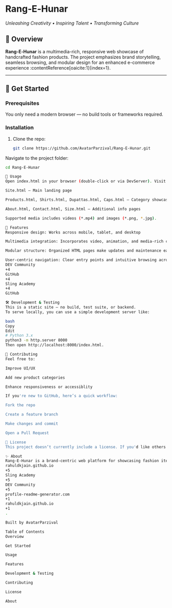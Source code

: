 # Rang‑E‑Hunar  
*Unleashing Creativity • Inspiring Talent • Transforming Culture*

## 🎨 Overview  
**Rang‑E‑Hunar** is a multimedia-rich, responsive web showcase of handcrafted fashion products. The project emphasizes brand storytelling, seamless browsing, and modular design for an enhanced e-commerce experience :contentReference[oaicite:1]{index=1}.

---

## 🚀 Get Started

### Prerequisites  
You only need a modern browser — no build tools or frameworks required.

### Installation  
1. Clone the repo:  
   ```bash
   git clone https://github.com/AvatarParzival/Rang-E-Hunar.git
Navigate to the project folder:

   ```bash
   cd Rang-E-Hunar 

🧩 Usage
Open index.html in your browser (double-click or via DevServer). Visit pages like:

Site.html – Main landing page

Products.html, Shirts.html, Dupattas.html, Caps.html – Category showcases

About.html, Contact.html, Size.html – Additional info pages

Supported media includes videos (*.mp4) and images (*.png, *.jpg).

📱 Features
Responsive design: Works across mobile, tablet, and desktop

Multimedia integration: Incorporates video, animation, and media-rich content for product display

Modular structure: Organized HTML pages make updates and maintenance easy

User-centric navigation: Clear entry points and intuitive browsing across categories 
DEV Community
+4
GitHub
+4
Sling Academy
+4
GitHub

🛠️ Development & Testing
This is a static site — no build, test suite, or backend.
To serve locally, you can use a simple development server like:

bash
Copy
Edit
# Python 3.x
python3 -m http.server 8000
Then open http://localhost:8000/index.html.

👥 Contributing
Feel free to:

Improve UI/UX

Add new product categories

Enhance responsiveness or accessiblity

If you're new to GitHub, here’s a quick workflow:

Fork the repo

Create a feature branch

Make changes and commit

Open a Pull Request

📄 License
This project doesn’t currently include a license. If you'd like others to use/use code, consider adding an MIT or BSD license.

✨ About
Rang‑E‑Hunar is a brand‑centric web platform for showcasing fashion items in a storytelling-driven, visually engaging way 
rahuldkjain.github.io
+5
Sling Academy
+5
DEV Community
+5
profile-readme-generator.com
+1
rahuldkjain.github.io
+1
.

Built by AvatarParzival

Table of Contents
Overview

Get Started

Usage

Features

Development & Testing

Contributing

License

About
